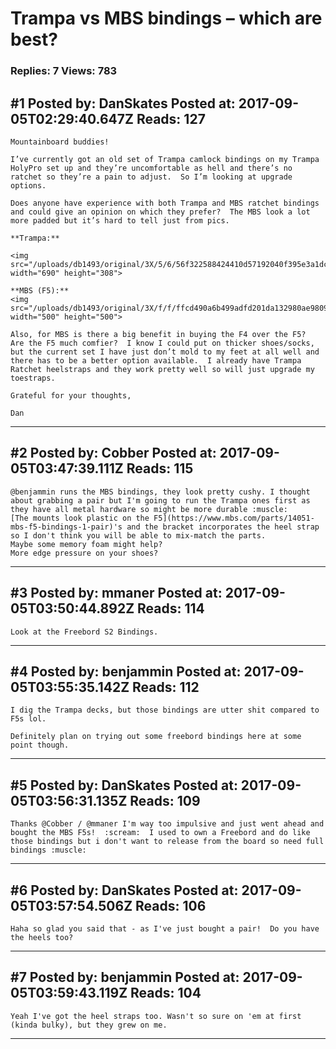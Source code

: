 # Trampa vs MBS bindings – which are best?

### Replies: 7 Views: 783

## \#1 Posted by: DanSkates Posted at: 2017-09-05T02:29:40.647Z Reads: 127

```
Mountainboard buddies!

I’ve currently got an old set of Trampa camlock bindings on my Trampa HolyPro set up and they’re uncomfortable as hell and there’s no ratchet so they’re a pain to adjust.  So I’m looking at upgrade options. 

Does anyone have experience with both Trampa and MBS ratchet bindings and could give an opinion on which they prefer?  The MBS look a lot more padded but it’s hard to tell just from pics.

**Trampa:**

<img src="/uploads/db1493/original/3X/5/6/56f322588424410d57192040f395e3a1dcd1ecc0.jpg" width="690" height="308">

**MBS (F5):**
<img src="/uploads/db1493/original/3X/f/f/ffcd490a6b499adfd201da132980ae980916a645.jpg" width="500" height="500">

Also, for MBS is there a big benefit in buying the F4 over the F5?  Are the F5 much comfier?  I know I could put on thicker shoes/socks, but the current set I have just don’t mold to my feet at all well and there has to be a better option available.  I already have Trampa Ratchet heelstraps and they work pretty well so will just upgrade my toestraps.

Grateful for your thoughts,

Dan
```

---
## \#2 Posted by: Cobber Posted at: 2017-09-05T03:47:39.111Z Reads: 115

```
@benjammin runs the MBS bindings, they look pretty cushy. I thought about grabbing a pair but I'm going to run the Trampa ones first as they have all metal hardware so might be more durable :muscle:
[The mounts look plastic on the F5](https://www.mbs.com/parts/14051-mbs-f5-bindings-1-pair)'s and the bracket incorporates the heel strap so I don't think you will be able to mix-match the parts.
Maybe some memory foam might help?
More edge pressure on your shoes?
```

---
## \#3 Posted by: mmaner Posted at: 2017-09-05T03:50:44.892Z Reads: 114

```
Look at the Freebord S2 Bindings.
```

---
## \#4 Posted by: benjammin Posted at: 2017-09-05T03:55:35.142Z Reads: 112

```
I dig the Trampa decks, but those bindings are utter shit compared to F5s lol.

Definitely plan on trying out some freebord bindings here at some point though.
```

---
## \#5 Posted by: DanSkates Posted at: 2017-09-05T03:56:31.135Z Reads: 109

```
Thanks @Cobber / @mmaner I'm way too impulsive and just went ahead and bought the MBS F5s!  :scream:  I used to own a Freebord and do like those bindings but i don't want to release from the board so need full bindings :muscle:
```

---
## \#6 Posted by: DanSkates Posted at: 2017-09-05T03:57:54.506Z Reads: 106

```
Haha so glad you said that - as I've just bought a pair!  Do you have the heels too?
```

---
## \#7 Posted by: benjammin Posted at: 2017-09-05T03:59:43.119Z Reads: 104

```
Yeah I've got the heel straps too. Wasn't so sure on 'em at first (kinda bulky), but they grew on me.
```

---

